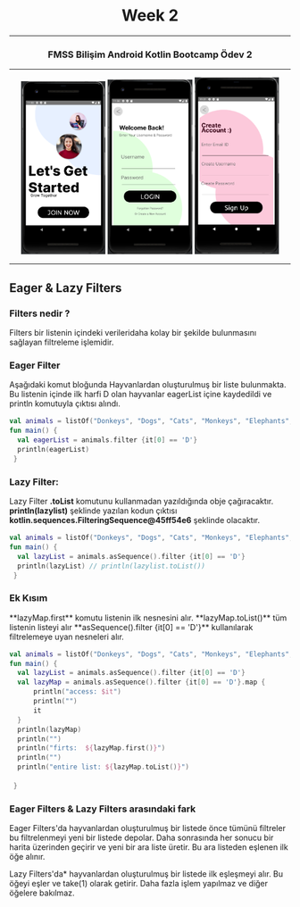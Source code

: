 <h1 align="center"> Week 2 </h1>

--- 

<h3 align="center">FMSS Bilişim Android Kotlin Bootcamp Ödev 2</h3>

---

<p align="center">
  <img width="30%" src="https://github.com/FMSSBilisimAndroid/ozturk-sahin-yetisir-odev2/blob/master/screenshots/ss1.png" alt="gif image"/>
  <img width="30%" src="https://github.com/FMSSBilisimAndroid/ozturk-sahin-yetisir-odev2/blob/master/screenshots/ss2.png" alt="gif image"/>
  <img width="30%" src="https://github.com/FMSSBilisimAndroid/ozturk-sahin-yetisir-odev2/blob/master/screenshots/ss3.png" alt="gif image"/>
  
</p>

---

<h2>Eager & Lazy Filters</h2>

<h3>Filters nedir ?</h3>
<p>Filters bir listenin içindeki verileridaha kolay bir şekilde bulunmasını sağlayan filtreleme işlemidir.</p>

<h3>Eager Filter</h3>
Aşağıdaki komut bloğunda Hayvanlardan oluşturulmuş bir liste bulunmakta. Bu listenin içinde ilk harfi D olan hayvanlar eagerList içine kaydedildi ve println komutuyla çıktısı alındı.

```kotlin
val animals = listOf("Donkeys", "Dogs", "Cats", "Monkeys", "Elephants", "Lions")
fun main() {
  val eagerList = animals.filter {it[0] == 'D'}
  println(eagerList)
 }
```
<h3>Lazy Filter:</h3>

Lazy Filter **.toList** komutunu kullanmadan yazıldığında obje çağıracaktır. **println(lazylist)** şeklinde yazılan kodun çıktısı **kotlin.sequences.FilteringSequence@45ff54e6** şeklinde olacaktır.

```kotlin
val animals = listOf("Donkeys", "Dogs", "Cats", "Monkeys", "Elephants", "Lions")
fun main() {
  val lazyList = animals.asSequence().filter {it[0] == 'D'}
  println(lazyList) // println(lazylist.toList()) 
 }
```

<h3>Ek Kısım</h3>
 **lazyMap.first** komutu listenin ilk nesnesini alır.
 **lazyMap.toList()** tüm listenin listeyi alır **asSequence().filter {it[0] == 'D'}** kullanılarak filtrelemeye uyan nesneleri alır.

```kotlin
val animals = listOf("Donkeys", "Dogs", "Cats", "Monkeys", "Elephants", "Lions")
fun main() {
  val lazyList = animals.asSequence().filter {it[0] == 'D'}
  val lazyMap = animals.asSequence().filter {it[0] == 'D'}.map {
      println("access: $it")
      println("")
      it
  }
  println(lazyMap)
  println("")
  println("firts:  ${lazyMap.first()}")
  println("")
  println("entire list: ${lazyMap.toList()}")
  
 }
 ```
 
 <h3>Eager Filters & Lazy Filters arasındaki fark </h3>
 
<p>Eager Filters'da  hayvanlardan oluşturulmuş bir listede önce tümünü filtreler bu filtrelenmeyi yeni bir listede depolar. Daha sonrasında her sonucu bir harita üzerinden geçirir ve yeni bir ara liste üretir. Bu ara listeden eşlenen ilk öğe alınır.</p>
<p>Lazy Filters'da* hayvanlardan oluşturulmuş bir listede ilk eşleşmeyi alır. Bu öğeyi eşler ve take(1) olarak getirir. Daha fazla işlem yapılmaz ve diğer öğelere bakılmaz.</p>
